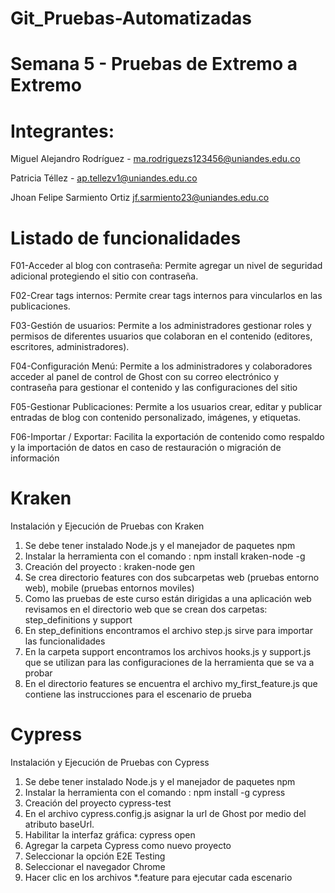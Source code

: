 # Git_Pruebas-Automatizadas
# Semana 5  - Pruebas de Extremo a Extremo
# Integrantes:  
Miguel Alejandro Rodríguez - ma.rodriguezs123456@uniandes.edu.co

Patricia Téllez - ap.tellezv1@uniandes.edu.co

Jhoan Felipe Sarmiento Ortiz jf.sarmiento23@uniandes.edu.co

# Listado de funcionalidades

F01-Acceder al blog con contraseña: Permite agregar un nivel de seguridad adicional protegiendo el sitio con contraseña.

F02-Crear tags internos: Permite crear tags internos para vincularlos en las publicaciones.

F03-Gestión de usuarios: Permite a los administradores gestionar roles y permisos de diferentes usuarios que colaboran en el contenido (editores, escritores, administradores). 
 
F04-Configuración Menú: Permite a los administradores y colaboradores acceder al panel de control de Ghost con su correo electrónico y contraseña para gestionar el contenido y las configuraciones del sitio

F05-Gestionar Publicaciones: Permite a los usuarios crear, editar y publicar entradas de blog con contenido personalizado, imágenes, y etiquetas. 

F06-Importar / Exportar: Facilita la exportación de contenido como respaldo y la importación de datos en caso de restauración o migración de información

# Kraken
Instalación y Ejecución de Pruebas con Kraken
1. Se debe tener instalado Node.js y el manejador de paquetes npm
2. Instalar la herramienta con el comando : npm install kraken-node -g
3. Creación del proyecto : kraken-node gen
4. Se crea directorio features con dos subcarpetas web (pruebas entorno web), mobile (pruebas entornos moviles)
5. Como las pruebas de este curso están dirigidas a una aplicación web revisamos en el directorio web que se crean dos carpetas: step_definitions y support
6. En step_definitions encontramos el archivo step.js sirve para importar las funcionalidades
7. En la carpeta support encontramos los archivos hooks.js y support.js que se utilizan para las configuraciones de la herramienta que se va a probar
8. En el directorio features se encuentra el archivo my_first_feature.js que contiene las instrucciones para el escenario de prueba 


# Cypress
Instalación y Ejecución de Pruebas con Cypress
1. Se debe tener instalado Node.js y el manejador de paquetes npm
2. Instalar la herramienta con el comando : npm install -g cypress
3. Creación del proyecto cypress-test
4. En el archivo cypress.config.js asignar la url de Ghost por medio del atributo baseUrl.
5. Habilitar la interfaz gráfica:  cypress open
6. Agregar la carpeta Cypress como nuevo proyecto
7. Seleccionar la opción E2E Testing
8. Seleccionar el navegador Chrome
9. Hacer clic en los archivos *.feature para ejecutar cada escenario
    
    
    





